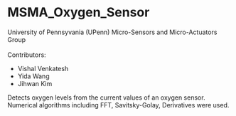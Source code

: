 # MSMA_Oxygen_Sensor
University of Pennsyvania (UPenn) Micro-Sensors and Micro-Actuators Group\
\
Contributors:
- Vishal Venkatesh
- Yida Wang
- Jihwan Kim

Detects oxygen levels from the current values of an oxygen sensor.\
Numerical algorithms including FFT, Savitsky-Golay, Derivatives were used.


